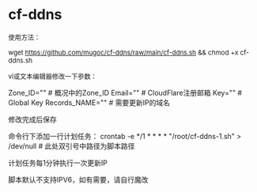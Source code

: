 # cf-ddns

<font size=2 >使用方法：</font>

<font size=2 >wget https://github.com/mugoc/cf-ddns/raw/main/cf-ddns.sh && chmod +x cf-ddns.sh</font>

<font size=2 >vi或文本编辑器修改一下参数：</font>

Zone_ID=""			  # 概况中的Zone_ID
Email=""			    # CloudFlare注册邮箱
Key=""				    # Global Key
Records_NAME=""		# 需要更新IP的域名

修改完成后保存

命令行下添加一行计划任务：
crontab -e
*/1 * * * * "/root/cf-ddns-1.sh" > /dev/null   # 此处双引号中路径为脚本路径

计划任务每1分钟执行一次更新IP

脚本默认不支持IPV6，如有需要，请自行魔改
